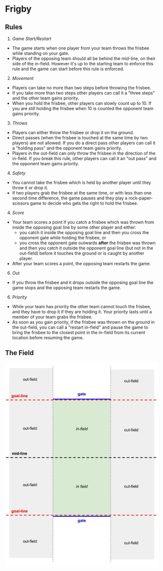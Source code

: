 # Frigby

## Rules

1. *Game Start/Restart*
  * The game starts when one player from your team throws the frisbee while standing on your gate.
  * Players of the opposing team should all be behind the mid-line, on their side of the in-field. However it's up to the starting team to enforce this rule and the game can start before this rule is enforced.
2. *Movement*
  * Players can take no more than two steps before throwing the frisbee.
  * If you take more than two steps other players can call it a "three steps" and the other team gains priority.
  * When you hold the frisbee, other players can slowly count up to 10. If you are still holding the frisbee when 10 is counted the opponent team gains priority.
3. *Throws*
  * Players can either throw the frisbee or drop it on the ground.
  * Direct passes (when the frisbee is touched at the same time by two players) are not allowed. If you do a direct pass other players can call it a "holding pass" and the opponent team gains priority. 
  * Players in the out-field can only throw the frisbee in the direction of the in-field. If you break this rule, other players can call it an "out pass" and the opponent team gains priority. 
4. *Safety*
  * You cannot take the frisbee which is held by another player until they throw it or drop it.
  * If two players grab the frisbee at the same time, or with less than one second time difference, the game pauses and they play a rock-paper-scissors game to decide who gets the right to hold the frisbee.
4. *Score*
  * Your team scores a point if you catch a frisbee which was thrown from inside the opposing goal line by some other player and either:
    * you catch it inside the opposing goal line and then you cross the opponent gate while holding the frisbee, or
    * you cross the opponent gate outwards **after** the frisbee was thrown and then you catch it outside the opponent goal line (but not in the out-field) before it touches the ground or is caught by another player.
  * After your team scores a point, the opposing team restarts the game.
6. *Out*
  * If you throw the frisbee and it drops outside the opposing goal line the game stops and the opposing team restarts the game.
6. *Priority*
  * While your team has priority the other team cannot touch the frisbee, and they have to drop it if they are holding it. Your priority lasts until a member of your team grabs the frisbee.
  * As soon as you gain priority, if the frisbee was thrown on the ground in the out-field, you can call a "restart in-field" and pause the game to bring the frisbee to the closest point in the in-field from its current location before resuming the game.

## The Field
![Frigby field](https://github.com/paolo7/frigby/blob/master/Frigby%20field.jpg)

